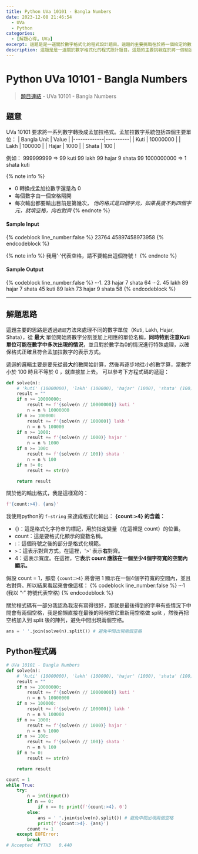 ```yaml
---
title: Python UVa 10101 - Bangla Numbers
date: 2023-12-08 21:46:54
  - UVa
  - Python
categories:
  - [解題心得, UVa]
excerpt: 這題是是一道關於數字格式化的程式設計題目。這題的主要挑戰在於將一個給定的數字轉換成孟加拉的數字表示方式，這題是一個很好的練習，用於加強對數字格式化和遞迴方法的理解。 - Python UVa 10101 - Bangla Numbers 解題心得
description: 這題是是一道關於數字格式化的程式設計題目。這題的主要挑戰在於將一個給定的數字轉換成孟加拉的數字表示方式，這題是一個很好的練習，用於加強對數字格式化和遞迴方法的理解。 - Python UVa 10101 - Bangla Numbers 解題心得
---
```

# Python UVa 10101 - Bangla Numbers

>[題目連結](https://onlinejudge.org/index.php?option=onlinejudge&Itemid=8&category=13&page=show_problem&problem=1042) - UVa 10101 - Bangla Numbers


## 題意
UVa 10101 要求將一系列數字轉換成孟加拉格式。孟加拉數字系統包括四個主要單位：
| Bangla Unit | Value    |
|-------------|----------|
| Kuti        | 10000000 |
| Lakh        | 100000   |
| Hajar       | 1000     |
| Shata       | 100      |

例如：
999999999 => 99 kuti 99 lakh 99 hajar 9 shata 99
1000000000 => 1 shata kuti

{% note info %}
* 0 轉換成孟加拉數字還是為 0
* 每個數字由一個空格隔開
* 每次輸出都要輸出目前是第幾次， *他的格式是四個字元，如果長度不到四個字元，就填空格，向右對齊*
{% endnote %}

#### Sample Input 
{% codeblock line_number:false %}
23764
45897458973958
{% endcodeblock %}

{% note info %}
我用'·'代表空格，請不要輸出這個符號！
{% endnote %}
#### Sample Output 
{% codeblock line_number:false %}
···1. 23 hajar 7 shata 64
···2. 45 lakh 89 hajar 7 shata 45 kuti 89 lakh 73 hajar 9 shata 58
{% endcodeblock %}

---

## 解題思路
這題主要的思路是透過`遞迴`方法來處理不同的數字單位（Kuti, Lakh, Hajar, Shata），從 **最大** 單位開始將數字分割並加上相應的單位名稱，**同時特別注意Kuti單位可能在數字中多次出現的情況**，並且對於數字為0的情況進行特殊處理，以確保格式正確且符合孟加拉數字的表示方式。

遞迴的邏輯主要是要先從最**大**的數開始計算，然後再逐步地往小的數字算，當數字小於 100 時且不等於 0 ，就直接加上去。
可以參考下方程式碼的遞迴：
```python
def solve(n):
    # 'kuti' (10000000), 'lakh' (100000), 'hajar' (1000), 'shata' (100) 
    result = ""
    if n >= 10000000:
        result += f'{solve(n // 10000000)} kuti '
        n = n % 10000000
    if n >= 100000:
        result += f'{solve(n // 100000)} lakh '
        n = n % 100000
    if n >= 1000:
        result += f'{solve(n // 1000)} hajar '
        n = n % 1000
    if n >= 100:
        result += f'{solve(n // 100)} shata '
        n = n % 100
    if n != 0:
        result += str(n)

    return result
```

關於他的輸出格式，我是這樣寫的：
```python
f'{count:>4}. {ans}'
```
我使用python的 `f-string` 來達成格式化輸出：
**{count:>4} 的含義：**
* {}：這是格式化字符串的標記，用於指定變量（在這裡是 count）的位置。
* count：這是要格式化顯示的變數名稱。
* :：這個符號之後的部分是格式化規範。
* `>`：這表示對齊方式。在這裡，'>' 表示**右**對齊。
* 4：這表示寬度。在這裡，它**表示 count 應該在一個至少4個字符寬的空間內顯示。**

假設 count = 1，那麼 `{count:>4}` 將會把 1 顯示在一個4個字符寬的空間內，並且右對齊。所以結果看起來會像這樣：
{% codeblock line_number:false %}
···1 (我以 “·” 符號代表空格)
{% endcodeblock %}

關於程式碼有一部分我認為我沒有寫得很好，那就是最後得到的字串有些情況下中間會有兩個空格，我是偷懶直接在最後的時候把它重新用空格做 split ，然後再把空格加入到 split 後的陣列，避免中間出現兩個空格。
```python
ans = ' '.join(solve(n).split()) # 避免中間出現兩個空格
```

## Python程式碼
```python
# UVa 10101 - Bangla Numbers
def solve(n):
    # 'kuti' (10000000), 'lakh' (100000), 'hajar' (1000), 'shata' (100) 
    result = ""
    if n >= 10000000:
        result += f'{solve(n // 10000000)} kuti '
        n = n % 10000000
    if n >= 100000:
        result += f'{solve(n // 100000)} lakh '
        n = n % 100000
    if n >= 1000:
        result += f'{solve(n // 1000)} hajar '
        n = n % 1000
    if n >= 100:
        result += f'{solve(n // 100)} shata '
        n = n % 100
    if n != 0:
        result += str(n)

    return result

count = 1
while True:
    try:
        n = int(input())
        if n == 0: 
            if n == 0: print(f'{count:>4}. 0')
        else:
            ans = ' '.join(solve(n).split()) # 避免中間出現兩個空格
            print(f'{count:>4}. {ans}')
        count += 1
    except EOFError:
        break
# Accepted	PYTH3	0.440
```